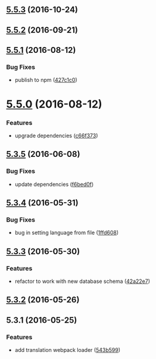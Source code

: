 <a name="5.5.3"></a>
## [5.5.3](https://github.com/softwaregroup-bg/ut-translate-loader/compare/v5.5.2...v5.5.3) (2016-10-24)



<a name="5.5.2"></a>
## [5.5.2](https://github.com/softwaregroup-bg/ut-translate-loader/compare/v5.5.1...v5.5.2) (2016-09-21)



<a name="5.5.1"></a>
## [5.5.1](https://github.com/softwaregroup-bg/ut-translate-loader/compare/v5.5.0...v5.5.1) (2016-08-12)


### Bug Fixes

* publish to npm ([427c1c0](https://github.com/softwaregroup-bg/ut-translate-loader/commit/427c1c0))



<a name="5.5.0"></a>
# [5.5.0](https://git.softwaregroup-bg.com/ut5/ut-translate-loader/compare/v5.3.5...v5.5.0) (2016-08-12)


### Features

* upgrade dependencies ([c66f373](https://git.softwaregroup-bg.com/ut5/ut-translate-loader/commit/c66f373))



<a name="5.3.5"></a>
## [5.3.5](https://git.softwaregroup-bg.com/ut5/ut-translate-loader/compare/v5.3.4...v5.3.5) (2016-06-08)


### Bug Fixes

* update dependencies ([f6bed0f](https://git.softwaregroup-bg.com/ut5/ut-translate-loader/commit/f6bed0f))



<a name="5.3.4"></a>
## [5.3.4](https://git.softwaregroup-bg.com/ut5/ut-translate-loader/compare/v5.3.3...v5.3.4) (2016-05-31)


### Bug Fixes

* bug in setting language from file ([1ffd608](https://git.softwaregroup-bg.com/ut5/ut-translate-loader/commit/1ffd608))



<a name="5.3.3"></a>
## [5.3.3](https://git.softwaregroup-bg.com/ut5/ut-translate-loader/compare/v5.3.2...v5.3.3) (2016-05-30)


### Features

* refactor to work with new database schema ([42a22e7](https://git.softwaregroup-bg.com/ut5/ut-translate-loader/commit/42a22e7))



<a name="5.3.2"></a>
## [5.3.2](https://git.softwaregroup-bg.com/ut5/ut-translate-loader/compare/v5.3.1...v5.3.2) (2016-05-26)




<a name="5.3.1"></a>
## 5.3.1 (2016-05-25)


### Features

* add translation webpack loader ([543b599](https://git.softwaregroup-bg.com/ut5/ut-translate-loader/commit/543b599))



